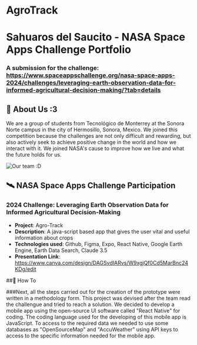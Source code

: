 # AgroTrack
# Sahuaros del Saucito - NASA Space Apps Challenge Portfolio
### A submission for the challenge: https://www.spaceappschallenge.org/nasa-space-apps-2024/challenges/leveraging-earth-observation-data-for-informed-agricultural-decision-making/?tab=details

## 🚀 About Us :3
We are a group of students from Tecnológico de Monterrey at the Sonora Norte campus in the city of Hermosillo, Sonora, Mexico. We joined this competition because the challenges are not only difficult and rewarding, but also actively seek to achieve positive change in the world and how we interact with it. We joined NASA's cause to improve how we live and what the future holds for us.

![Our team :D](Images/Team.jpg)

## 🛰️ NASA Space Apps Challenge Participation

### 2024 Challenge: Leveraging Earth Observation Data for Informed Agricultural Decision-Making
- **Project**: Agro-Track
- **Description**: A java-script based app that gives the user vital and useful information about crops
- **Technologies used**: Github, Figma, Expo, React Native, Google Earth Engine, Earth Data Search, Claude 3.5
- **Presentation Link**: https://www.canva.com/design/DAGSvdIARvs/W9xgjQf0Cd5MarBnc24KDg/edit

##🔧 How To 

###Next, all the steps carried out for the creation of the prototype were written in a methodology form. This project was devised after the team read the challengue and tried to reach a solution. We decided to develop a mobile app using the open-source UI software called "React Native" for coding. The coding language used for the developing of this mobile app is JavaScript. To access to the required data we needed to use some databases as "OpenSourceMap" and "AccuWeather" using API keys to access to the specific information needed for the mobile app. 


